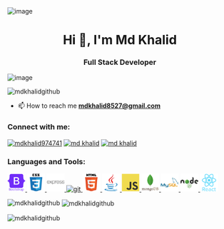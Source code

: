<img width="1320" height="330" alt="image" src="https://github.com/user-attachments/assets/1b11b040-6025-4d3d-ba09-242c1a611ecb" />

<h1 align="center">Hi 👋, I'm Md Khalid</h1>
<h3 align="center">Full Stack Developer</h3>

<img width="400" height="200" alt="image" src="https://github.com/user-attachments/assets/b336c5a8-a1c7-41a6-b893-6c556379170f" />

<p align="left"> <img src="https://komarev.com/ghpvc/?username=mdkhalidgithub&label=Profile%20views&color=0e75b6&style=flat" alt="mdkhalidgithub" /> </p>

- 📫 How to reach me **mdkhalid8527@gmail.com**

<h3 align="left">Connect with me:</h3>
<p align="left">
<a href="https://twitter.com/mdkhalid974741" target="blank"><img align="center" src="https://raw.githubusercontent.com/rahuldkjain/github-profile-readme-generator/master/src/images/icons/Social/twitter.svg" alt="mdkhalid974741" height="30" width="40" /></a>
<a href="https://linkedin.com/in/md khalid" target="blank"><img align="center" src="https://raw.githubusercontent.com/rahuldkjain/github-profile-readme-generator/master/src/images/icons/Social/linked-in-alt.svg" alt="md khalid" height="30" width="40" /></a>
<a href="https://www.leetcode.com/md khalid" target="blank"><img align="center" src="https://raw.githubusercontent.com/rahuldkjain/github-profile-readme-generator/master/src/images/icons/Social/leet-code.svg" alt="md khalid" height="30" width="40" /></a>
</p>

<h3 align="left">Languages and Tools:</h3>
<p align="left"> <a href="https://getbootstrap.com" target="_blank" rel="noreferrer"> <img src="https://raw.githubusercontent.com/devicons/devicon/master/icons/bootstrap/bootstrap-plain-wordmark.svg" alt="bootstrap" width="40" height="40"/> </a> <a href="https://www.w3schools.com/css/" target="_blank" rel="noreferrer"> <img src="https://raw.githubusercontent.com/devicons/devicon/master/icons/css3/css3-original-wordmark.svg" alt="css3" width="40" height="40"/> </a> <a href="https://expressjs.com" target="_blank" rel="noreferrer"> <img src="https://raw.githubusercontent.com/devicons/devicon/master/icons/express/express-original-wordmark.svg" alt="express" width="40" height="40"/> </a> <a href="https://git-scm.com/" target="_blank" rel="noreferrer"> <img src="https://www.vectorlogo.zone/logos/git-scm/git-scm-icon.svg" alt="git" width="40" height="40"/> </a> <a href="https://www.w3.org/html/" target="_blank" rel="noreferrer"> <img src="https://raw.githubusercontent.com/devicons/devicon/master/icons/html5/html5-original-wordmark.svg" alt="html5" width="40" height="40"/> </a> <a href="https://www.java.com" target="_blank" rel="noreferrer"> <img src="https://raw.githubusercontent.com/devicons/devicon/master/icons/java/java-original.svg" alt="java" width="40" height="40"/> </a> <a href="https://developer.mozilla.org/en-US/docs/Web/JavaScript" target="_blank" rel="noreferrer"> <img src="https://raw.githubusercontent.com/devicons/devicon/master/icons/javascript/javascript-original.svg" alt="javascript" width="40" height="40"/> </a> <a href="https://www.mongodb.com/" target="_blank" rel="noreferrer"> <img src="https://raw.githubusercontent.com/devicons/devicon/master/icons/mongodb/mongodb-original-wordmark.svg" alt="mongodb" width="40" height="40"/> </a> <a href="https://www.mysql.com/" target="_blank" rel="noreferrer"> <img src="https://raw.githubusercontent.com/devicons/devicon/master/icons/mysql/mysql-original-wordmark.svg" alt="mysql" width="40" height="40"/> </a> <a href="https://nodejs.org" target="_blank" rel="noreferrer"> <img src="https://raw.githubusercontent.com/devicons/devicon/master/icons/nodejs/nodejs-original-wordmark.svg" alt="nodejs" width="40" height="40"/> </a> <a href="https://reactjs.org/" target="_blank" rel="noreferrer"> <img src="https://raw.githubusercontent.com/devicons/devicon/master/icons/react/react-original-wordmark.svg" alt="react" width="40" height="40"/> </a> </p>

<p><img align="left" src="https://github-readme-stats.vercel.app/api/top-langs?username=mdkhalidgithub&show_icons=true&locale=en&layout=compact" alt="mdkhalidgithub" /></p>

<p>&nbsp;<img align="center" src="https://github-readme-stats.vercel.app/api?username=mdkhalidgithub&show_icons=true&locale=en" alt="mdkhalidgithub" /></p>

<p><img align="center" src="https://github-readme-streak-stats.herokuapp.com/?user=mdkhalidgithub&" alt="mdkhalidgithub" /></p>

